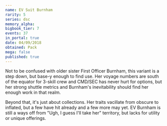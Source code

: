 ```yaml
---
name: EV Suit Burnham
rarity: 5
series: dsc
memory_alpha:
bigbook_tier: 7
events: 37
in_portal: true
date: 04/09/2018
obtained: Pack
mega: false
published: true
---
```


Not to be confused with older sister First Officer Burnham, this variant is a step down, but base-y enough to find use. Her voyage numbers are south of the equator for 3-skill crew and CMD/SEC has never hurt for options, but her strong shuttle metrics and Burnham's inevitability should find her enough work in that realm.

Beyond that, it's just about collections. Her traits vacillate from obscure to inflated, but a few have hit already and a few more may yet. EV Burnham is still a ways off from "Ugh, I guess I'll take her" territory, but lacks for utility or unique offerings.

